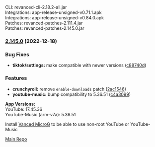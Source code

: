 CLI: revanced-cli-2.18.2-all.jar  
Integrations: app-release-unsigned-v0.71.1.apk  
Integrations: app-release-unsigned-v0.84.0.apk  
Patches: revanced-patches-2.111.4.jar  
Patches: revanced-patches-2.145.0.jar  

### [2.145.0](https://github.com/revanced/revanced-patches/compare/v2.144.0...v2.145.0) (2022-12-18)
### Bug Fixes
* **tiktok/settings:** make compatible with newer versions ([c88740d](https://github.com/revanced/revanced-patches/commit/c88740dc2bf040747d9704d5bed52a7b533c22d6))
### Features
* **crunchyroll:** remove `enable-downloads` patch ([2ac1546](https://github.com/revanced/revanced-patches/commit/2ac15460f5734fc2c6d2d78d34083a8e6b2f7012))
* **youtube-music:** bump compatibility to 5.36.51 ([c4a3099](https://github.com/revanced/revanced-patches/commit/c4a3099c1ca39431fba9beb94cc2b43e260561d9))

  
**App Versions:**  
YouTube: 17.45.36  
YouTube-Music (arm-v7a): 5.36.51  

Install [Vanced MicroG](https://github.com/inotia00/VancedMicroG/releases/latest) to be able to use non-root YouTube or YouTube-Music  

[Main Repo](https://github.com/NoName-exe/revanced-extended)  
